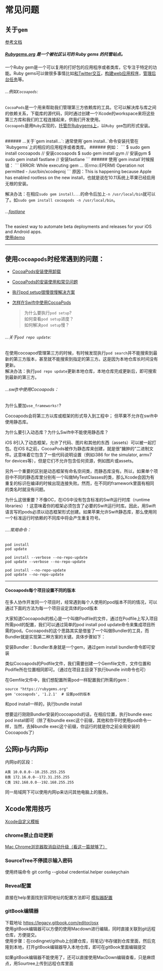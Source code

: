 # 常见问题


## 关于`gem`
[参考文档](http://www.jianshu.com/p/2ccf4f09e0a8)
##### [Rubygems.org](https://rubygems.org/) 是一个被社区认可的 Ruby gems 的托管站点。
一个Ruby gem是一个可以复用的打好包的应用程序或者类库，它专注于特定的功能。Ruby gems可以做很多事情比如[和Twitter交互](https://github.com/sferik/twitter)，[构建web应用程序](https://github.com/rails/rails)，[管理后台任务](https://github.com/brandonhilkert/sucker_punch)等。 

###### ...例如`Cocoapods`:
`CocoaPods`是一个用来帮助我们管理第三方依赖库的工具。它可以解决库与库之间的依赖关系，下载库的源代码，同时通过创建一个Xcode的workspace来将这些第三方库和我们的工程连接起来，供我们开发使用。  
`Cocoapods`是用`Ruby`实现的，[托管在Rubygems上](https://rubygems.org/search?utf8=%E2%9C%93&query=cocoapods)，以`Ruby gem`包的形式安装。

<br /> 
###### ...关于`gem install...`:
通常使用`gem install..`命令安装托管在`Rubygems`上的相应的应用程序或者类库。  
###### 例如：
```
$ sudo gem install cocoapods // 安装cocoapods
$ sudo gem install gym // 安装gym
$ sudo gem install fastlane // 安装fastlane
```
###### 使用`gem install`时候报错：  
```
ERROR:  While executing gem ... (Errno::EPERM)  
Operation not permitted - /usr/bin/xcodeproj
```    
原因：This is happening because Apple has enabled rootless on the new install，也就是说在10.11系统上苹果已经启用无根的安装。

解决办法：在相应`sudo gem install...`的命令后加上`-n /usr/local/bin`就可以了。如`sudo gem install cocoapods -n /usr/local/bin`。


###### ...[fastlane](https://rubygems.org/gems/fastlane)
The easiest way to automate beta deployments and releases for your iOS and Android apps.  
[使用demo](http://www.jianshu.com/p/edcd8d9430f6)
***

## 使用`cocoapods`时经常遇到的问题：
* [CocoaPods安装使用卸载](http://www.jianshu.com/p/20c8fc24da99)
* [CocoaPods的安装使用和常见问题](http://www.jianshu.com/p/6e5c0f78200a)    
* [执行pod setup很慢很慢解决方案](http://www.jianshu.com/p/43a268ba8f47)   
* [怎样在Swift中使用CocoaPods](http://www.cocoachina.com/swift/20150629/12305.html)

	> 为什么要执行`pod setup`?  
	> 如何查看`pod setup`进度？  
	> 如何解决`pod setup`慢？

###### ...关于`pod repo update`:
在使用cocoapod管理第三方的时候，有时候发现执行`pod search`并不能搜索到最新的第三方版本，甚至就不能搜索到指定的第三方。这是因为本地仓库长时间没有更新。  
解决办法：执行`pod repo update`更新本地仓库，本地仓库完成更新后，即可搜索到最新的第三方。

###### ...swift中使用Cocoapods：
为什么要加`use_frameworks!`?  

Cocoapods会将第三方以库或框架的形式导入到工程中； 但苹果不允许在swift中使用静态库。

为什么要引入动态库？为什么Swift中不能使用静态库？

iOS 8引入了动态框架，允许了代码、图片和其他的东西（assets）可以被一起打包。在iOS 8之前，CocoaPods被作为静态库来创建，就是很"臃肿的"二进制文件。这意味着它包含了一些代码说明设置（例如i386 for the simulator, armv7 for devices等），但是它们不允许包含任何资源，例如图片或assets。

另外一个重要的区别是动态框架有命名空间类，而静态库没有。所以，如果单个项目中不同的静态库里分别有一个叫做MyTestClasses的类，那么Xcode会因为有重复的标识在编译的时候出现连接失败。然而，在不同的framework里面有相同的类名时就没有问题。

为什么这很重要？不像OC，在iOS中没有包含标准的Swift运行时库（runtime libraries）！这意味着你的框架必须包含了必要的Swift运行时库。因此，用Swift语言写的pods必须以动态框架形式创建。如果苹果允许Swift静态库，那么使用同一个标准运行时依赖的不同库中将会产生重复符号。

###### ....常用命令：
```
pod install  
pod update  

pod install --verbose --no-repo-update  
pod update --verbose --no-repo-update    

pod install --no-repo-update  
pod update --no-repo-update  
```
***

#### Cocoapods每个项目设置不同的版本
在多人协作开发同一个项目时，经常遇到每个人使用的pod版本不同的情况，可以通过下面的方法为每一个项目设定具体的pod版本

大家知道Cocoapods的核心是一个叫做Podfile的文件，通过在Podfile上写入项目所需pod的配置，我们可以通过简单的pod install pod update命令来集成项目所需的pod。Cocoapods的这个思路其实是借鉴了一个叫做Bundler的工具，而Bundler就是实现第二种方案的关键。具体步骤如下：

安装Bundler：Bundler本身就是一个gem，通过gem install bundler命令即可安装

类似Cocoapods的Podfile文件，我们需要创建一个Gemfile文件，文件位置和Podifle所在位置相同即可。（通过在项目主目录下执行bundle init命令也可）

在Gemfile文件中，我们想配置所需pod一样配置我们所需的gem：

```
source "https://rubygems.org"
gem 'cocoapods', '1.2.1'  # 设置pod的版本
```
和pod install一样的，执行bundle install

想要运行刚刚Bundler安装的cocoapods的话，在相应位置，执行bundle exec pod install即可（除了有bundle exec这个前缀，其他和你平时使用pod命令一样，当然，去掉bundle exec这个前缀，你运行的就是你之前全局安装的Cocoapods了）

## 公网ip与内网ip

内网ip的区段：

```
A类 10.0.0.0--10.255.255.255 
B类 172.16.0.0--172.31.255.255 
C类 192.168.0.0--192.168.255.255
```
同一局域网下可以使用内网ip来访问其他电脑上的服务。

## Xcode常用技巧
[Xcode自定义模板](http://www.jianshu.com/p/b938548cf3f2)  


### chrome禁止自动更新

[Mac Chrome浏览器取消自动升级（看这一篇就够了）](https://blog.csdn.net/CHENYUFENG1991/article/details/78568919)


### SourceTree不停提示输入密码

使用终端命令
git config --global credential.helper osxkeychain

### Reveal配置

直接在help里面找到官网地址的配置方法即可
[模拟器配置](file:///Applications/Reveal.app/Contents/SharedSupport/Documentation/Load%20Reveal%20Without%20Changing%20Your%20Xcode%20Project.html)

### gitBook编辑器

下载地址 https://legacy.gitbook.com/editor/osx  
使用gitBook编辑器可以方便的使用Macdown进行编辑，同时直接关联到git远程仓库，方便提交。  
使用步骤：在codingnet/github上创建仓库，将笔记/书存储到仓库里面，然后克隆到本地，打开gitBook编辑器导入本地仓库，即可在gitBook里面编辑提交  

如果gitBook编辑器不能使用了，还可以直接使用MacDown编辑查看，只是麻烦点，用Sourtree上传到远程仓库里面  
